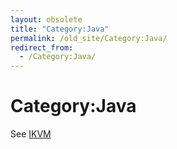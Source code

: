 ```yaml
---
layout: obsolete
title: "Category:Java"
permalink: /old_site/Category:Java/
redirect_from:
  - /Category:Java/
---
```


Category:Java
=============

See [IKVM]({{site.github.url}}/old_site/IKVM "IKVM")

